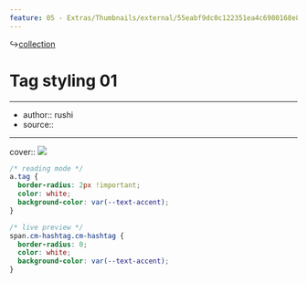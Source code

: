 ```yaml
---
feature: 05 - Extras/Thumbnails/external/55eabf9dc0c122351ea4c6980168e81c.png
---
```

↪[collection](collection.md)

# Tag styling 01

---

- author:: rushi
- source::

---

cover:: ![](https://i.imgur.com/kEcixGq.png)

```css
/* reading mode */
a.tag {
  border-radius: 2px !important;
  color: white;
  background-color: var(--text-accent);
}

/* live preview */
span.cm-hashtag.cm-hashtag {
  border-radius: 0;
  color: white;
  background-color: var(--text-accent);
}
```
